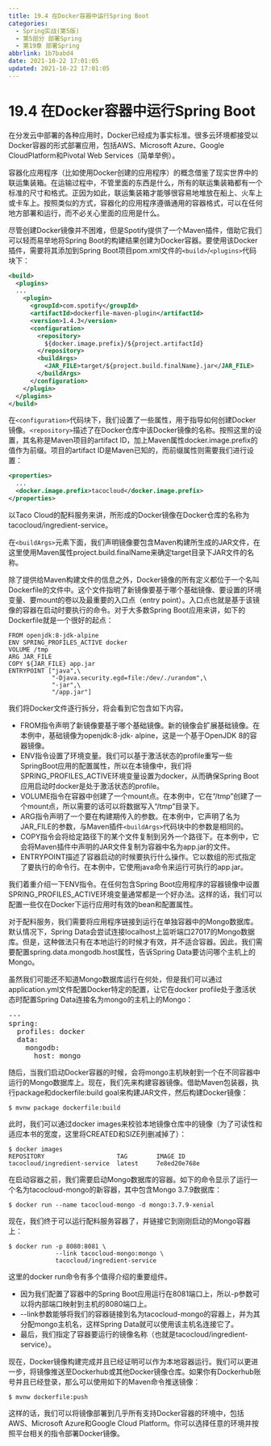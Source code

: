 ```yaml
---
title: 19.4 在Docker容器中运行Spring Boot
categories:
  - Spring实战(第5版)
  - 第5部分 部署Spring
  - 第19章 部署Spring
abbrlink: 1b7babd4
date: 2021-10-22 17:01:05
updated: 2021-10-22 17:01:05
---
```

# 19.4 在Docker容器中运行Spring Boot
在分发云中部署的各种应用时，Docker已经成为事实标准。很多云环境都接受以Docker容器的形式部署应用，包括AWS、Microsoft Azure、Google CloudPlatform和Pivotal Web Services（简单举例）。

容器化应用程序（比如使用Docker创建的应用程序）的概念借鉴了现实世界中的联运集装箱。在运输过程中，不管里面的东西是什么，所有的联运集装箱都有一个标准的尺寸和格式。正因为如此，联运集装箱才能够很容易地堆放在船上、火车上或卡车上。按照类似的方式，容器化的应用程序遵循通用的容器格式，可以在任何地方部署和运行，而不必关心里面的应用是什么。

尽管创建Docker镜像并不困难，但是Spotify提供了一个Maven插件，借助它我们可以轻而易举地将Spring Boot的构建结果创建为Docker容器。要使用该Docker插件，需要将其添加到Spring Boot项目pom.xml文件的`<build>`/`<plugins>`代码块下：

```xml
<build>
  <plugins>
  ...
    <plugin>
      <groupId>com.spotify</groupId>
      <artifactId>dockerfile-maven-plugin</artifactId>
      <version>1.4.3</version>
      <configuration>
        <repository>
          ${docker.image.prefix}/${project.artifactId}
        </repository>
        <buildArgs>
          <JAR_FILE>target/${project.build.finalName}.jar</JAR_FILE>
        </buildArgs>
      </configuration>
    </plugin>
  </plugins>
</build>
```

在`<configuration>`代码块下，我们设置了一些属性，用于指导如何创建Docker镜像。`<repository>`描述了在Docker仓库中该Docker镜像的名称。按照这里的设置，其名称是Maven项目的artifact ID，加上Maven属性docker.image.prefix的值作为前缀。项目的artifact ID是Maven已知的，而前缀属性则需要我们进行设置：

```xml
<properties>
  ...
  <docker.image.prefix>tacocloud</docker.image.prefix>
</properties>
```

以Taco Cloud的配料服务来讲，所形成的Docker镜像在Docker仓库的名称为tacocloud/ingredient-service。

在`<buildArgs>`元素下面，我们声明镜像要包含Maven构建所生成的JAR文件，在这里使用Maven属性project.build.finalName来确定target目录下JAR文件的名称。

除了提供给Maven构建文件的信息之外，Docker镜像的所有定义都位于一个名叫Dockerfile的文件中。这个文件指明了新镜像要基于哪个基础镜像、要设置的环境变量、要mount的卷以及最重要的入口点（entry point）。入口点也就是基于该镜像的容器在启动时要执行的命令。对于大多数Spring Boot应用来讲，如下的Dockerfile就是一个很好的起点：

```
FROM openjdk:8-jdk-alpine
ENV SPRING_PROFILES_ACTIVE docker
VOLUME /tmp
ARG JAR_FILE
COPY ${JAR_FILE} app.jar
ENTRYPOINT ["java",\
            "-Djava.security.egd=file:/dev/./urandom",\
            "-jar",\
            "/app.jar"]
```

我们将Docker文件逐行拆分，将会看到它包含如下内容。


- FROM指令声明了新镜像要基于哪个基础镜像。新的镜像会扩展基础镜像。在本例中，基础镜像为openjdk:8-jdk- alpine，这是一个基于OpenJDK 8的容器镜像。
- ENV指令设置了环境变量。我们可以基于激活状态的profile重写一些SpringBoot应用的配置属性，所以在本镜像中，我们将SPRING_PROFILES_ACTIVE环境变量设置为docker，从而确保Spring Boot应用启动时docker是处于激活状态的profile。
- VOLUME指令在容器中创建了一个mount点。在本例中，它在“/tmp”创建了一个mount点，所以需要的话可以将数据写入“/tmp”目录下。
- ARG指令声明了一个要在构建期传入的参数。在本例中，它声明了名为JAR_FILE的参数，与Maven插件`<buildArgs>`代码块中的参数是相同的。
- COPY指令会将给定路径下的某个文件复制到另外一个路径下。在本例中，它会将Maven插件中声明的JAR文件复制为容器中名为app.jar的文件。
- ENTRYPOINT描述了容器启动的时候要执行什么操作。它以数组的形式指定了要执行的命令行。在本例中，它使用java命令来运行可执行的app.jar。

我们着重介绍一下ENV指令。在任何包含Spring Boot应用程序的容器镜像中设置SPRING_PROFILES_ACTIVE环境变量通常都是一个好办法。这样的话，我们可以配置一些仅在Docker下运行应用时有效的bean和配置属性。

对于配料服务，我们需要将应用程序链接到运行在单独容器中的Mongo数据库。默认情况下，Spring Data会尝试连接localhost上监听端口27017的Mongo数据库。但是，这种做法只有在本地运行的时候才有效，并不适合容器。因此，我们需要配置spring.data.mongodb.host属性，告诉Spring Data要访问哪个主机上的Mongo。

虽然我们可能还不知道Mongo数据库运行在何处，但是我们可以通过application.yml文件配置Docker特定的配置，让它在docker profile处于激活状态时配置Spring Data连接名为mongo的主机上的Mongo：

<pre>
&#45;&#45;&#45;
spring:
  profiles: docker
  data:
    mongodb:
      host: mongo
</pre>

随后，当我们启动Docker容器的时候，会将mongo主机映射到一个在不同容器中运行的Mongo数据库上。现在，我们先来构建容器镜像。借助Maven包装器，执行package和dockerfile:build goal来构建JAR文件，然后构建Docker镜像：

```
$ mvnw package dockerfile:build
```

此时，我们可以通过docker images来校验本地镜像仓库中的镜像（为了可读性和适应本书的宽度，这里将CREATED和SIZE列删减掉了）：

```
$ docker images
REPOSITORY                    TAG        IMAGE ID
tacocloud/ingredient-service  latest     7e8ed20e768e
```

在启动容器之前，我们需要启动Mongo数据库的容器。如下的命令显示了运行一个名为tacocloud-mongo的新容器，其中包含Mongo 3.7.9数据库：

```
$ docker run --name tacocloud-mongo -d mongo:3.7.9-xenial
```

现在，我们终于可以运行配料服务容器了，并链接它到刚刚启动的Mongo容器上：

```
$ docker run -p 8080:8081 \
             --link tacocloud-mongo:mongo \
             tacocloud/ingredient-service
```

这里的docker run命令有多个值得介绍的重要组件。


- 因为我们配置了容器中的Spring Boot应用运行在8081端口上，所以-p参数可以将内部端口映射到主机的8080端口上。
- --link参数能够将我们的容器链接到名为tacocloud-mongo的容器上，并为其分配mongo主机名，这样Spring Data就可以使用该主机名连接它了。
- 最后，我们指定了容器要运行的镜像名称（也就是tacocloud/ingredient-service）。

现在，Docker镜像构建完成并且已经证明可以作为本地容器运行。我们可以更进一步，将镜像推送至Dockerhub或其他Docker镜像仓库。如果你有Dockerhub账号并且已经登录，那么可以使用如下的Maven命令推送镜像：

```
$ mvnw dockerfile:push
```

这样的话，我们可以将镜像部署到几乎所有支持Docker容器的环境中，包括AWS、Microsoft Azure和Google Cloud Platform。你可以选择任意的环境并按照平台相关的指令部署Docker镜像。

